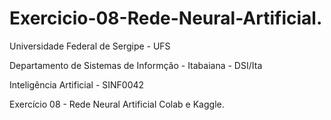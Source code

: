 # Exercicio-08-Rede-Neural-Artificial.
Universidade Federal de Sergipe - UFS 

Departamento de Sistemas de Informção - Itabaiana - DSI/Ita

Inteligência Artificial - SINF0042

Exercício 08 - Rede Neural Artificial Colab e Kaggle.
